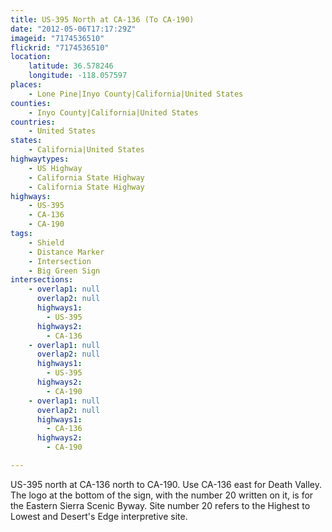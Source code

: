 ```yaml
---
title: US-395 North at CA-136 (To CA-190)
date: "2012-05-06T17:17:29Z"
imageid: "7174536510"
flickrid: "7174536510"
location:
    latitude: 36.578246
    longitude: -118.057597
places:
    - Lone Pine|Inyo County|California|United States
counties:
    - Inyo County|California|United States
countries:
    - United States
states:
    - California|United States
highwaytypes:
    - US Highway
    - California State Highway
    - California State Highway
highways:
    - US-395
    - CA-136
    - CA-190
tags:
    - Shield
    - Distance Marker
    - Intersection
    - Big Green Sign
intersections:
    - overlap1: null
      overlap2: null
      highways1:
        - US-395
      highways2:
        - CA-136
    - overlap1: null
      overlap2: null
      highways1:
        - US-395
      highways2:
        - CA-190
    - overlap1: null
      overlap2: null
      highways1:
        - CA-136
      highways2:
        - CA-190

---
```

US-395 north at CA-136 north to CA-190.  Use CA-136 east for Death Valley.  The logo at the bottom of the sign, with the number 20 written on it, is for the Eastern Sierra Scenic Byway.  Site number 20 refers to the Highest to Lowest and Desert's Edge interpretive site.